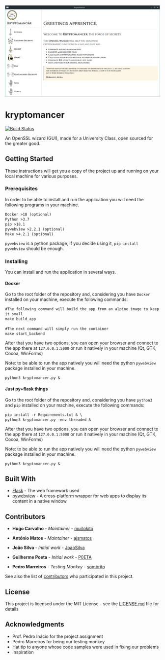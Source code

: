 ![kryptomancer](docs/kryptomancer.jpg)

# kryptomancer
[![Build Status](https://api.cirrus-ci.com/github/murlokito/kryptomancer.svg)](https://cirrus-ci.com/github/murlokito/kryptomancer)

An OpenSSL wizard (GUI), made for a University Class, open sourced for the greater good.

## Getting Started

These instructions will get you a copy of the project up and running on your local machine for various purposes.

### Prerequisites

In order to be able to install and run the application you will need the following programs in your machine.

```
Docker >18 (optional)
Python >3.7
pip >18.1
pywebview >2.2.1 (optional)
Make >4.2.1 (optional)
```

`pywebview` is a python package, if you decide using it, `pip install pywebview` should be enough.

### Installing

You can install and run the application in several ways.

#### Docker

Go to the root folder of the repository and, considering you have `Docker` installed on your machine, execute the following commands:


```
#The following command will build the app from an alpine image to keep it small
make build_app

#The next command will simply run the container
make start_backend
```
After that you have two options, you can open your browser and connect to the app there at `127.0.0.1:5000` or run it natively in your machine (Qt, GTK, Cocoa, WinForms)

Note: to be able to run the app natively you will need the python `pywebview` package installed in your machine.
```
python3 kryptomancer.py &
```

#### Just py+flask things

Go to the root folder of the repository and, considering you have `python3` and `pip` installed on your machine, execute the following commands:


```
pip install -r Requirements.txt & \
python3 kryptomancer.py -env threaded &

```
After that you have two options, you can open your browser and connect to the app there at `127.0.0.1:5000` or run it natively in your machine (Qt, GTK, Cocoa, WinForms)

Note: to be able to run the app natively you will need the python `pywebview` package installed in your machine.
```
python3 kryptomancer.py &
```


## Built With

* [Flask](http://flask.pocoo.org/) - The web framework used
* [pywebview](https://pywebview.flowrl.com) - A cross-platform wrapper for web apps to display its content in a native window

## Contributors

* **Hugo Carvalho** - *Maintainer* - [murlokito](https://github.com/murlokito)
* **António Matos** - *Maintainer* - [ajsmatos](https://github.com/ajsmatos)
* **João Silva** - *Initial work* - [JoaoSilva](https://github.com/JoaoSilva)
* **Guilherme Poeta** - *Initial work* - [P0ETA](https://github.com/P0ETA)

* **Pedro Marreiros** - *Testing Monkey* - [sombrito](https://github.com/sombrito)

See also the list of [contributors](https://github.com/your/project/contributors) who participated in this project.

## License

This project is licensed under the MIT License - see the [LICENSE.md](LICENSE.md) file for details

## Acknowledgments

* Prof. Pedro Inácio for the project assignment
* Pedro Marreiros for being our testing monkey
* Hat tip to anyone whose code samples were used in fixing our problems
* Inspiration
